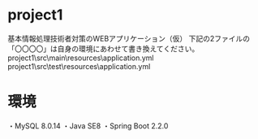 # project1
基本情報処理技術者対策のWEBアプリケーション（仮）
下記の2ファイルの「〇〇〇〇」は自身の環境にあわせて書き換えてください。
project1\src\main\resources\application.yml
project1\src\test\resources\application.yml


# 環境
・MySQL 8.0.14
・Java SE8
・Spring Boot 2.2.0
